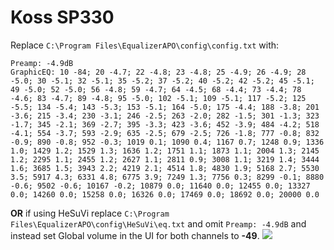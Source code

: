 # Koss SP330
Replace `C:\Program Files\EqualizerAPO\config\config.txt` with:
```
Preamp: -4.9dB
GraphicEQ: 10 -84; 20 -4.7; 22 -4.8; 23 -4.8; 25 -4.9; 26 -4.9; 28 -5.0; 30 -5.1; 32 -5.1; 35 -5.2; 37 -5.2; 40 -5.2; 42 -5.2; 45 -5.1; 49 -5.0; 52 -5.0; 56 -4.8; 59 -4.7; 64 -4.5; 68 -4.4; 73 -4.4; 78 -4.6; 83 -4.7; 89 -4.8; 95 -5.0; 102 -5.1; 109 -5.1; 117 -5.2; 125 -5.5; 134 -5.4; 143 -5.3; 153 -5.1; 164 -5.0; 175 -4.4; 188 -3.8; 201 -3.6; 215 -3.4; 230 -3.1; 246 -2.5; 263 -2.0; 282 -1.5; 301 -1.3; 323 -1.7; 345 -2.1; 369 -2.7; 395 -3.3; 423 -3.6; 452 -3.9; 484 -4.2; 518 -4.1; 554 -3.7; 593 -2.9; 635 -2.5; 679 -2.5; 726 -1.8; 777 -0.8; 832 -0.9; 890 -0.8; 952 -0.3; 1019 0.1; 1090 0.4; 1167 0.7; 1248 0.9; 1336 1.0; 1429 1.2; 1529 1.3; 1636 1.2; 1751 1.1; 1873 1.1; 2004 1.3; 2145 1.2; 2295 1.1; 2455 1.2; 2627 1.1; 2811 0.9; 3008 1.1; 3219 1.4; 3444 1.6; 3685 1.5; 3943 2.2; 4219 2.1; 4514 1.8; 4830 1.9; 5168 2.7; 5530 3.5; 5917 4.3; 6331 4.8; 6775 3.9; 7249 1.3; 7756 0.3; 8299 -0.1; 8880 -0.6; 9502 -0.6; 10167 -0.2; 10879 0.0; 11640 0.0; 12455 0.0; 13327 0.0; 14260 0.0; 15258 0.0; 16326 0.0; 17469 0.0; 18692 0.0; 20000 0.0
```
**OR** if using HeSuVi replace `C:\Program Files\EqualizerAPO\config\HeSuVi\eq.txt` and omit `Preamp: -4.9dB` and instead set Global volume in the UI for both channels to **-49**.
![](https://raw.githubusercontent.com/jaakkopasanen/AutoEq/master/results/Innerfidelity%202017/innerfidelity/onear/Koss%20SP330/Koss%20SP330.png)